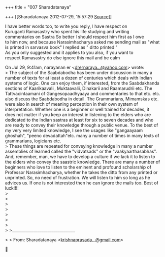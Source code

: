 +++
title = "007 Sharadatanaya"

+++
[[Sharadatanaya	2012-07-29, 15:57:29 [Source](https://groups.google.com/g/bvparishat/c/2fzSgrsYILs)]]



I have better words too, to write you reply, I have respect on  
Kuruganti Ramasastry who spent his life studying and writing  
commentaries on Sastra So better I should respect him first as I owe  
to him now, and because Narasimhacharya asked me sending mail as "what  
is printed in sarvasva book" I replied as " ditto printed "  
As you only suggested and it applies to you also, if you want to  
respect Ramasastry do else ignore this mail and be calm  

On Jul 29, 9:41am, narayanan er \<[drernaraya...@yahoo.com]()\> wrote:  
\> The subject of the Saabdabodha has been under discussion in many a number of texts for at least a dozen of centuries which deals with Indian systems of logic. One can enjoy them, if interested, from the Saabdakhanda sections of Kaarikaavalii, Muktaavalii, Dinakarii and Raamarudrii etc. The Tattvacintaamani of Gangesopaadhyaaya and commentaries to that etc. etc. also discuss the Saabdabodha in detail. The Grammarians, Mimamskas etc. were also in search of meaning perception in their own system of interpretation. Whether one is a beginner or well trained for decades, it does not matter if you keep an interest in listening to the elders who are dedicated to the Indian sastras at least for six to seven decades and who are ready to convey their knowledge through a public venue. To the best of my very very limited knowledge, I see the usages like "gangaayaam ghoshah", "peeno devadattah"etc. many a number of times in many texts of grammarians, logicians etc.  
\> These things are repeated for conveying knowledge in many a number assemblies of learned called the "vidvatsads" or the "vaakyaarthasabhas". And, remember, man, we have to develop a culture if we lack it to listen to the elders who convey the saastric knowledge. There are many a number of beginners who love to listen to the eminent and profound scholarship of Professor Narasimhacharya, whether he takes the ditto from any printed or unprinted. So, no need of frustration. We will listen to him so long as he advices us. If one is not interested then he can ignore the mails too. Best of luck!!!!  
\>  
\>  
\>  
\>  
\>  
\>  
\>  
\> \>\_\_\_\_\_\_\_\_\_\_\_\_\_\_\_\_\_\_\_\_\_\_\_\_\_\_\_\_\_\_\_\_  

\> \> From: Sharadatanaya \<[krishnaprasada...@gmail.com]()\>  



